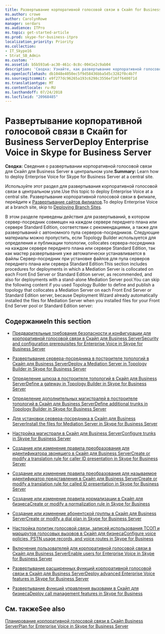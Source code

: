 ```yaml
---
title: Развертывание корпоративной голосовой связи в Скайп for Business Server
ms.author: crowe
author: CarolynRowe
manager: serdars
ms.audience: ITPro
ms.topic: get-started-article
ms.prod: skype-for-business-itpro
localization_priority: Priority
ms.collection:
- IT_Skype16
- Strat_SB_Admin
ms.custom: ''
ms.assetid: b5b593a6-ac30-461c-8c8c-0041e2c9ab04
description: 'Сводка: Узнайте, как развертывание корпоративной голосовой связи для Скайп для Business Server в центральном узле.'
ms.openlocfilehash: db1048e4050ec5f9d58436bba5d5c3282f0c4b7f
ms.sourcegitcommit: e9f277dc96265a193c6298c3556ef16ff640071d
ms.translationtype: MT
ms.contentlocale: ru-RU
ms.lasthandoff: 07/24/2018
ms.locfileid: "20968485"
---
```

# <a name="deploy-enterprise-voice-in-skype-for-business-server"></a><span data-ttu-id="a5494-103">Развертывание корпоративной голосовой связи в Скайп for Business Server</span><span class="sxs-lookup"><span data-stu-id="a5494-103">Deploy Enterprise Voice in Skype for Business Server</span></span> 
 
<span data-ttu-id="a5494-104">**Сводка:** Сведения о развертывании корпоративной голосовой связи для Скайп для Business Server в центральном узле.</span><span class="sxs-lookup"><span data-stu-id="a5494-104">**Summary:** Learn how to deploy Enterprise Voice for Skype for Business Server at a central site.</span></span>
  
<span data-ttu-id="a5494-105">Используйте этот раздел для развертывания корпоративной голосовой связи в центральном узле.</span><span class="sxs-lookup"><span data-stu-id="a5494-105">Use this topic to deploy Enterprise Voice at a central site.</span></span> <span data-ttu-id="a5494-106">Развертывание корпоративной голосовой связи в филиале, перейдите к [Развертывание сайтов филиалов](http://technet.microsoft.com/library/1475dee0-66ae-4ee5-b6f1-7409b4bbff45.aspx).</span><span class="sxs-lookup"><span data-stu-id="a5494-106">To deploy Enterprise Voice at a branch site, skip to [Deploying Branch Sites](http://technet.microsoft.com/library/1475dee0-66ae-4ee5-b6f1-7409b4bbff45.aspx).</span></span>
  
<span data-ttu-id="a5494-107">В этом разделе приведены действия для развертываний, в котором сервер-посредник совмещен на каждом сервере переднего плана или сервере Standard Edition, соответствии с рекомендациями, а также для развертываний с автономного пула серверов-посредников. Следующие материалы можно пропустить, если Topology Builder используется для определения и публикации топологии, collocates сервера-посредника на каждом сервере переднего плана или сервере Standard Edition, так как мастер развертывания уже автоматически устанавливается в файлы Сервер-посредник при установке файлов для пула серверов переднего плана или сервера Standard Edition:</span><span class="sxs-lookup"><span data-stu-id="a5494-107">This section includes procedures for deployments in which a Mediation Server is collocated on each Front End Server or Standard Edition server, as recommended, and also for deployments with a stand-alone Mediation Server pool.You can skip the following content if you used Topology Builder to define and publish a topology that collocates a Mediation Server on each Front End Server or Standard Edition server, because Deployment Wizard already automatically installed the files for Mediation Server when you installed files for your Front End Server pool or Standard Edition server:</span></span>
## <a name="in-this-section"></a><span data-ttu-id="a5494-108">Содержание</span><span class="sxs-lookup"><span data-stu-id="a5494-108">In this section</span></span>

- [<span data-ttu-id="a5494-109">Предварительные требования безопасности и конфигурации для корпоративной голосовой связи в Скайп для Business Server</span><span class="sxs-lookup"><span data-stu-id="a5494-109">Security and configuration prerequisites for Enterprise Voice in Skype for Business Server</span></span>](enterprise-voice-security.md)
    
- [<span data-ttu-id="a5494-110">Развертывание сервера-посредника в построителе топологий в Скайп для Business Server</span><span class="sxs-lookup"><span data-stu-id="a5494-110">Deploy a Mediation Server in Topology Builder in Skype for Business Server</span></span>](deploy-a-mediation-server.md)
    
- [<span data-ttu-id="a5494-111">Определение шлюза в построителе топологий в Скайп для Business Server</span><span class="sxs-lookup"><span data-stu-id="a5494-111">Define a gateway in Topology Builder in Skype for Business Server</span></span>](define-a-gateway.md)
    
- [<span data-ttu-id="a5494-112">Определение дополнительных магистралей в построителе топологий в Скайп для Business Server</span><span class="sxs-lookup"><span data-stu-id="a5494-112">Define additional trunks in Topology Builder in Skype for Business Server</span></span>](define-additional-trunks.md)
    
- [<span data-ttu-id="a5494-113">Для установки сервера-посредника в Скайп для Business Server</span><span class="sxs-lookup"><span data-stu-id="a5494-113">Install the files for Mediation Server in Skype for Business Server</span></span>](install-mediation-server.md)
    
- [<span data-ttu-id="a5494-114">Настройка магистрали в Скайп для Business Server</span><span class="sxs-lookup"><span data-stu-id="a5494-114">Configure trunks in Skype for Business Server</span></span>](configure-trunks.md)
    
- [<span data-ttu-id="a5494-115">Создание или изменение правила преобразования для идентификатора звонящего в Скайп для Business Server</span><span class="sxs-lookup"><span data-stu-id="a5494-115">Create or modify a translation rule for caller ID presentation in Skype for Business Server</span></span>](caller-id-presentation-rules.md)
    
- [<span data-ttu-id="a5494-116">Создание или изменение правила преобразования для называемое идентификатор представления в Скайп для Business Server</span><span class="sxs-lookup"><span data-stu-id="a5494-116">Create or modify a translation rule for called ID presentation in Skype for Business Server</span></span>](called-id-presentation-rules.md)

- [<span data-ttu-id="a5494-117">Создание или изменение правила нормализации в Скайп для бизнеса</span><span class="sxs-lookup"><span data-stu-id="a5494-117">Create or modify a normalization rule in Skype for Business</span></span>](normalization-rules.md)
    
- [<span data-ttu-id="a5494-118">Создание или изменение абонентской группы в Скайп для Business Server</span><span class="sxs-lookup"><span data-stu-id="a5494-118">Create or modify a dial plan in Skype for Business Server</span></span>](dial-plans.md)
    
- [<span data-ttu-id="a5494-119">Настройка политик голосовой связи, записей использования ТСОП и маршрутов голосовых вызовов в Скайп для бизнеса</span><span class="sxs-lookup"><span data-stu-id="a5494-119">Configure voice policies, PSTN usage records, and voice routes in Skype for Business</span></span>](voice-and-pstn.md)
    
- [<span data-ttu-id="a5494-120">Включение пользователей для корпоративной голосовой связи в Скайп для Business Server</span><span class="sxs-lookup"><span data-stu-id="a5494-120">Enable users for Enterprise Voice in Skype for Business Server</span></span>](enable-users-for-enterprise-voice.md)
    
- [<span data-ttu-id="a5494-121">Развертывание расширенных функций корпоративной голосовой связи в Скайп для Business Server</span><span class="sxs-lookup"><span data-stu-id="a5494-121">Deploy advanced Enterprise Voice features in Skype for Business Server</span></span>](deploy-advanced-enterprise-voice-features.md)
    
- [<span data-ttu-id="a5494-122">Развертывание функций управления вызовами в Скайп для бизнеса</span><span class="sxs-lookup"><span data-stu-id="a5494-122">Deploy call management features in Skype for Business</span></span>](deploy-call-management-features.md)
    
## <a name="see-also"></a><span data-ttu-id="a5494-123">См. также</span><span class="sxs-lookup"><span data-stu-id="a5494-123">See also</span></span>

[<span data-ttu-id="a5494-124">Планирование корпоративной голосовой связи в Скайп Business Server</span><span class="sxs-lookup"><span data-stu-id="a5494-124">Plan for Enterprise Voice in Skype for Business Server</span></span>](../../plan-your-deployment/enterprise-voice-solution/enterprise-voice.md)

